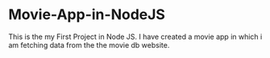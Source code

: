 # Movie-App-in-NodeJS
This is the my First Project in Node JS. I have created a movie app in which i am fetching data from the the movie db website.
